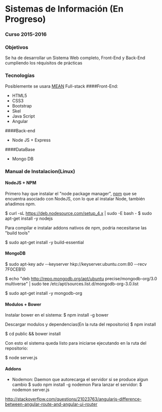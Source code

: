 # Sistemas de Información (En Progreso)
### Curso 2015-2016

### Objetivos
Se ha de desarrollar un Sistema Web completo, Front-End y Back-End cumpliendo los réquisitos de prácticas 

### Tecnologías
Posiblemente se usara [MEAN](http://mean.io/#!/) Full-stack 
####Front-End:
 * HTML5
 * CSS3
 * Bootstrap
 * Skel
 * Java Script
 * Angular
 
####Back-end
* Node JS + Express

####DataBase
* Mongo DB


### Manual de Instalacion(Linux)

#### NodeJS + NPM
Primero hay que instalar el "node package manager", [npm](https://www.npmjs.com) que se encuentra asociado con NodeJS,
con lo que al instalar Node, también añadimos npm.

$ curl -sL https://deb.nodesource.com/setup_4.x | sudo -E bash -
$ sudo apt-get install -y nodejs

Para compilar e instalar addons nativos de npm, podria necesitarse las "build tools"

$ sudo apt-get install -y build-essential

#### MongoDB

$ sudo apt-key adv --keyserver hkp://keyserver.ubuntu.com:80 --recv 7F0CEB10

$ echo "deb http://repo.mongodb.org/apt/ubuntu precise/mongodb-org/3.0 multiverse" | sudo tee /etc/apt/sources.list.d/mongodb-org-3.0.list

$ sudo apt-get install -y mongodb-org

#### Modulos + Bower

Instalar bower en el sistema:
$ npm install -g bower


Descargar modulos y dependencias(En la ruta del repositorio)
$ npm install  

$ cd public && bower install

Con esto el sistema queda listo para iniciarse ejecutando en la ruta del repositorio:

$ node server.js

#### Addons

- Nodemon: Daemon que autorecarga el servidor si se produce algun cambio
    $ sudo npm install -g nodemon
    Para lanzar el servidor: $ nodemon server.js

    









http://stackoverflow.com/questions/21023763/angularjs-difference-between-angular-route-and-angular-ui-router



